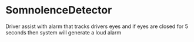 # SomnolenceDetector
 Driver assist with alarm that tracks drivers eyes and if eyes are closed for 5 seconds then system will generate a loud alarm
